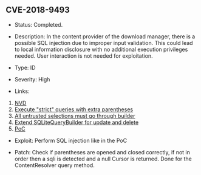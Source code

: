 ## CVE-2018-9493

-   Status: Completed.

-   Description: In the content provider of the download manager, there is a possible SQL injection due to improper input validation. This could lead to local information disclosure with no additional execution privileges needed. User interaction is not needed for exploitation.

-   Type: ID

-   Severity: High

-   Links:

1. [NVD](https://nvd.nist.gov/vuln/detail/CVE-2018-9493)
2. [Execute "strict" queries with extra parentheses](https://android.googlesource.com/platform/frameworks/base/+/462aaeaa616e0bb1342e8ef7b472acc0cbc93deb)
3. [All untrusted selections must go through builder](https://android.googlesource.com/platform/packages/providers/DownloadProvider/+/e7364907439578ce5334bce20bb03fef2e88b107)
4. [Extend SQLiteQueryBuilder for update and delete](https://android.googlesource.com/platform/frameworks/base/+/ebc250d16c747f4161167b5ff58b3aea88b37acf)
5. [PoC](https://github.com/IOActive/AOSP-DownloadProviderDbDumper)

-   Exploit: Perform SQL injection like in the PoC

-   Patch: Check if parentheses are opened and closed correctly, if not in order then a sqli is detected and a null Cursor is returned. Done for the ContentResolver query method.
